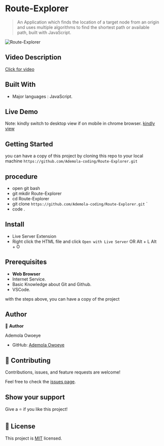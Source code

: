 # Route-Explorer

> An Application which finds the location of a target node from an origin and uses multiple algorithms to find the shortest path or available path, built with JavaScript.

![Route-Explorer](https://github.com/Ademola-coding/Route-Explorer/assets/96092850/8d761477-6a56-4eae-a176-dfa9a8b2a736)


## Video Description

[Click for video](https://www.loom.com/share/e9dd99ebe0b8474983fce2fe1cb06104?sid=c3e0fad9-7886-41f1-b176-19da577b6306) 

## Built With

- Major languages : JavaScript.

## Live Demo
Note: kindly switch to desktop view if on mobile in chrome browser.
[kindly view](https://harmonious-sprinkles-e2fef3.netlify.app/)


## Getting Started

you can have a copy of this project by cloning this repo to your local machine
`https://github.com/Ademola-coding/Route-Explorer.git`

## procedure
- open git bash
- git mkdir Route-Explorer
- cd Route-Explorer
- git clone `https://github.com/Ademola-coding/Route-Explorer.git` `
- code .

## Install
 
 - Live Server Extension
 - Right click the HTML file and click `Open with Live Server` OR Alt + L Alt + O


## Prerequisites

- **Web Browser**
- Internet Service. 
- Basic Knowledge about Git and Github.
- VSCode.
 
with the steps above, you can have a copy of the project 

## Author

👤 **Author**

Ademola Owoeye
- GitHub: [Ademola Owoeye](https://github.com/Ademola-coding)

## 🤝 Contributing

Contributions, issues, and feature requests are welcome!

Feel free to check the [issues page](../../issues/).

## Show your support

Give a ⭐️ if you like this project!

## 📝 License

This project is [MIT](./LICENSE) licensed.

